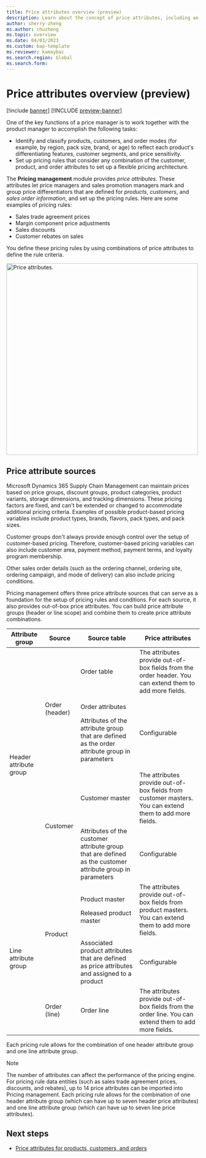 ```yaml
---
title: Price attributes overview (preview)
description: Learn about the concept of price attributes, including an outline on price attribute sources and a table providing information about price attributes.
author: sherry-zheng
ms.author: chuzheng
ms.topic: overview
ms.date: 04/03/2023
ms.custom: bap-template
ms.reviewer: kamaybac
ms.search.region: Global
ms.search.form:
---
```


# Price attributes overview (preview)

[!include [banner](../includes/banner.md)]
[!INCLUDE [preview-banner](~/../shared-content/shared/preview-includes/preview-banner.md)]
<!-- KFM: Preview until further notice -->

One of the key functions of a price manager is to work together with the product manager to accomplish the following tasks:

- Identify and classify products, customers, and order modes (for example, by region, pack size, brand, or age) to reflect each product's differentiating features, customer segments, and price sensitivity.
- Set up pricing rules that consider any combination of the customer, product, and order attributes to set up a flexible pricing architecture.

The **Pricing management** module provides *price attributes*. These attributes let price managers and sales promotion managers mark and group price differentiators that are defined for *products*, *customers*, and *sales order information*, and set up the pricing rules. Here are some examples of pricing rules:

- Sales trade agreement prices
- Margin component price adjustments
- Sales discounts
- Customer rebates on sales

You define these pricing rules by using combinations of price attributes to define the rule criteria.

[<img src="media/price-attributes.png" alt="Price attributes." title="Price attributes" width="500" />](media/price-attributes.png#lightbox)

## Price attribute sources

Microsoft Dynamics 365 Supply Chain Management can maintain prices based on price groups, discount groups, product categories, product variants, storage dimensions, and tracking dimensions. These pricing factors are fixed, and can't be extended or changed to accommodate additional pricing criteria. Examples of possible product-based pricing variables include product types, brands, flavors, pack types, and pack sizes.

Customer groups don't always provide enough control over the setup of customer-based pricing. Therefore, customer-based pricing variables can also include customer area, payment method, payment terms, and loyalty program membership.

Other sales order details (such as the ordering channel, ordering site, ordering campaign, and mode of delivery) can also include pricing conditions.

Pricing management offers three price attribute sources that can serve as a foundation for the setup of pricing rules and conditions. For each source, it also provides out-of-box price attributes. You can build price attribute groups (header or line scope) and combine them to create price attribute combinations.

<table>
<thead>
<tr>
<th>Attribute group</th>
<th>Source</th>
<th>Source table</th>
<th>Price attributes</th>
</tr>
</thead>
<tbody>
<tr>
<td rowspan="4">Header attribute group</td>
<td rowspan="2">Order (header)</td>
<td>Order table</td>
<td>The attributes provide out-of-box fields from the order header. You can extend them to add more fields.</td>
</tr>
<tr>
<td><p>Order attributes</p><p>Attributes of the attribute group that are defined as the order attribute group in parameters</p></td>
<td>Configurable</td>
</tr>
<tr>
<td rowspan="2">Customer</td>
<td>Customer master</td>
<td>The attributes provide out-of-box fields from customer masters. You can extend them to add more fields.</td>
</tr>
<tr>
<td>Attributes of the customer attribute group that are defined as the customer attribute group in parameters</td>
<td>Configurable</td>
</tr>
<tr>
<td rowspan="3">Line attribute group</td>
<td rowspan="2">Product</td>
<td><p>Product master</p><p>Released product master</p></td>
<td>The attributes provide out-of-box fields from product masters. You can extend them to add more fields.</td>
</tr>
<tr>
<td>Associated product attributes that are defined as price attributes and assigned to a product</td>
<td>Configurable</td>
</tr>
<tr>
<td>Order (line)</td>
<td>Order line</td>
<td>The attributes provide out-of-box fields from the order line. You can extend them to add more fields.</td>
</tr>
</tbody>
</table>

Each pricing rule allows for the combination of one header attribute group and one line attribute group.

> [!NOTE]
> The number of attributes can affect the performance of the pricing engine. For pricing rule data entities (such as sales trade agreement prices, discounts, and rebates), up to 14 price attributes can be imported into Pricing management. Each pricing rule allows for the combination of one header attribute group (which can have up to seven header price attributes) and one line attribute group (which can have up to seven line price attributes).

## Next steps

- [Price attributes for products, customers, and orders](price-attributes-setup.md)
